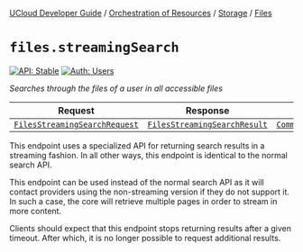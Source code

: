[UCloud Developer Guide](/docs/developer-guide/README.md) / [Orchestration of Resources](/docs/developer-guide/orchestration/README.md) / [Storage](/docs/developer-guide/orchestration/storage/README.md) / [Files](/docs/developer-guide/orchestration/storage/files.md)

# `files.streamingSearch`

[![API: Stable](https://img.shields.io/static/v1?label=API&message=Stable&color=green&style=flat-square)](/docs/developer-guide/core/api-conventions.md)
[![Auth: Users](https://img.shields.io/static/v1?label=Auth&message=Users&color=informational&style=flat-square)](/docs/developer-guide/core/types.md#role)


_Searches through the files of a user in all accessible files_

| Request | Response | Error |
|---------|----------|-------|
|<code><a href='#filesstreamingsearchrequest'>FilesStreamingSearchRequest</a></code>|<code><a href='#filesstreamingsearchresult'>FilesStreamingSearchResult</a></code>|<code><a href='/docs/reference/dk.sdu.cloud.CommonErrorMessage.md'>CommonErrorMessage</a></code>|

This endpoint uses a specialized API for returning search results in a streaming fashion. In all other
ways, this endpoint is identical to the normal search API.

This endpoint can be used instead of the normal search API as it will contact providers using the
non-streaming version if they do not support it. In such a case, the core will retrieve multiple pages
in order to stream in more content.

Clients should expect that this endpoint stops returning results after a given timeout. After which,
it is no longer possible to request additional results.


